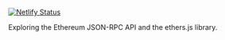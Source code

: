 [![Netlify Status](https://api.netlify.com/api/v1/badges/6b76f392-f0d6-47f4-a26a-8822bec1bd86/deploy-status)](https://app.netlify.com/sites/ethereum-block-explorer/deploys)

Exploring the Ethereum JSON-RPC API and the ethers.js library.

